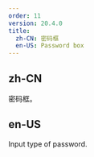 ```yaml
---
order: 11
version: 20.4.0
title:
  zh-CN: 密码框
  en-US: Password box
---
```


## zh-CN

密码框。

## en-US

Input type of password.
